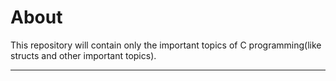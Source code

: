 # About

This repository will contain only the important topics of C programming(like structs and other important topics).

---
